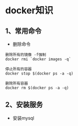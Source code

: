 # docker知识

## 1、常用命令

+ 删除命令  

```text
删除所有的镜像 -f强制
docker rmi `docker images -q`

停止所有的容器
docker stop $(docker ps -a -q)

删除所有容器
docker rm $(docker ps -a -q)

```

## 2、安装服务
+ 安装mysql
